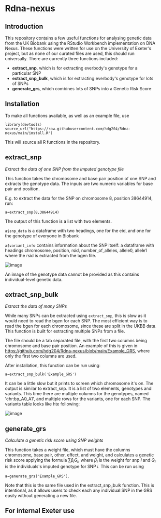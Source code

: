 # Rdna-nexus

## Introduction

This repository contains a few useful functions for analysing genetic data from the UK Biobank using the RStudio Workbench implementation on DNA Nexus. These functions were written for use on the University of Exeter's project, but as none of our curated files are used, this should run universally. There are currently three functions included:

* **extract_snp**, which is for extracting everbody's genotype for a particular SNP
* **extract_snp_bulk**, which is for extracting everbody's genotype for lots of SNPs
* **generate_grs**, which combines lots of SNPs into a Genetic Risk Score

## Installation

To make all functions available, as well as an example file, use
```
library(devtools)
source_url("https://raw.githubusercontent.com/hdg204/Rdna-nexus/main/install.R")
```

This will source all R functions in the repository.

## extract_snp

*Extract the data of one SNP from the imputed genotype file*

This function takes the chromosome and base pair position of one SNP and extracts the genotype data. The inputs are two numeric variables for base pair and position.

E.g. to extract the data for the SNP on chromosome 8, position 38644914, run:

`a=extract_snp(8,38644914)`

The output of this function is a list with two elements.

`a$snp_data` is a dataframe with two headings, one for the eid, and one for the genotype of everyone in Biobank

`a$variant_info` contains information about the SNP itself: a dataframe with headings chromosome, position, rsid, number_of_alleles, allele0, allele1
where the rsid is extracted from the bgen file.

![image](https://user-images.githubusercontent.com/36624710/215060277-b734c84f-5708-4a3b-aa52-82957eb531c0.png)

An image of the genotype data cannot be provided as this contains individual-level genetic data.

## extract_snp_bulk

*Extract the data of many SNPs*

While many SNPs can be extracted using `extract_snp`, this is slow as it would need to read the bgen for each SNP. The most efficient way is to read the bgen for each chromosome, since these are split in the UKBB data. This function is built for extracting multiple SNPs from a file.

The file should be a tab separated file, with the first two columns being chromosome and base pair position. An example of this is given in https://github.com/hdg204/Rdna-nexus/blob/main/Example_GRS, where only the first two columns are used.

After installation, this function can be run using:

`a=extract_snp_bulk('Example_GRS')`

It can be a little slow but it prints to screen which chromosome it's on. The output is similar to extract_snp. It is a list of two elements, genotypes and variants. This time there are multiple columns for the genotypes, named 'chr:bp_A0_A1', and multiple rows for the variants, one for each SNP. The variants table looks like hte following:

![image](https://user-images.githubusercontent.com/36624710/215066013-9689fd7f-5bae-447e-b16b-407d88a91397.png)


## generate_grs

*Calculate a genetic risk score using SNP weights*

This function takes a weight file, which must have the columns chromosome, base pair, other, effect, and weight, and calculates a genetic risk score applying the formula $\sum \beta_{i}G_{i}$, where $\beta_i$ is the weight for snp $i$ and $G_i$ is the individuals's imputed genotype for SNP $i$. This can be run using

`a=generate_grs('Example_GRS')`.

Note that this is the same file used in the extract_snp_bulk function. This is intentional, as it allows users to check each any individual SNP in the GRS easily without generating a new file.

## For internal Exeter use
